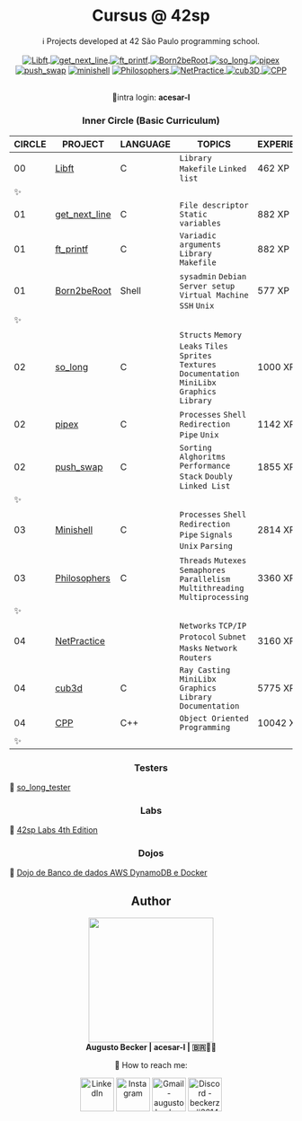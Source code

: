 <h1 align="center"> Cursus @ 42sp </h1>

<p align="center" >ℹ️ Projects developed at 42 São Paulo programming school.</p>

<div align="center" style="display: inline_block">
<a href="https://github.com/augustobecker/Libft" target="_blank"> <img align="center" alt="Libft" src="https://user-images.githubusercontent.com/81205527/149165832-9344c9e5-6075-4268-b276-26b60efc5733.png"> </a>
  <a href="https://github.com/augustobecker/get_next_line" target="_blank"><img align="center" alt="get_next_line" src="https://user-images.githubusercontent.com/81205527/149212588-45d60d10-2e78-46c5-bf0c-0dc247464ad5.png">  </a>
    <a href="https://github.com/augustobecker/ft_printf" target="_blank"><img align="center" alt="ft_printf" src="https://user-images.githubusercontent.com/81205527/157133425-69e61e0d-9051-4733-87cb-844319544a8b.png">  </a>
    <a href="https://github.com/augustobecker/Born2beRoot" target="_blank"><img align="center" alt="Born2beRoot" src="https://user-images.githubusercontent.com/81205527/172609635-7e885150-0014-4f7b-815d-45ab7bfc2b47.png"> </a>
    <a href="https://github.com/augustobecker/so_long" target="_blank"><img align="center" alt="so_long" src="https://user-images.githubusercontent.com/81205527/179134510-48689e9e-f8e4-4165-be40-2e0ec8f5d60d.png"> </a>
    <a href="https://github.com/augustobecker/pipex" target="_blank"><img align="center" alt="pipex" src="https://user-images.githubusercontent.com/81205527/185808394-0045a614-600a-443d-add8-736951453ce3.png"> </a>
<a href="https://github.com/augustobecker/push_swap" target="_blank"><img align="center" alt="push_swap" src="https://user-images.githubusercontent.com/81205527/191116700-f59a18fd-e7f5-4c76-8f41-74a68d1ba32b.png"></a>
 <a href="https://github.com/augustobecker/Minishell" target="_blank"><img align="center" alt="minishell" src="https://user-images.githubusercontent.com/81205527/206884965-cfe1b09f-0c6c-4a9d-b252-a9fffb78dfef.png"></a>
   <a href="https://github.com/augustobecker/Philosophers" target="_blank"><img align="center" alt="Philosophers" src="https://user-images.githubusercontent.com/81205527/210457725-477080a7-1a97-4968-9621-35c3e747c22b.png"> </a>
    <a href="https://github.com/augustobecker/NetPractice" target="_blank"><img align="center" alt="NetPractice" src="https://user-images.githubusercontent.com/81205527/213839641-716b2231-992b-4dcb-aab7-90ec844fa1d3.png"> </a>
     <a href="https://github.com/augustobecker/cub3D" target="_blank"><img align="center" alt="cub3D" src="https://github.com/augustobecker/augustobecker/assets/81205527/e806c5ec-8dde-48d8-9ef3-4ea491a30ce7"> </a>
     <a href="https://github.com/augustobecker/CPP" target="_blank"><img align="center" alt="CPP" src="https://github.com/augustobecker/augustobecker/assets/81205527/4ed9a296-a963-4002-8a0a-3a9c3b12c1fc"> </a>

 
</br>:bookmark:intra login: **acesar-l**
</div>

<h3 align="center"> Inner Circle (Basic Curriculum)</h3>

| CIRCLE | PROJECT| LANGUAGE | TOPICS | EXPERIENCE | STATUS |
| ------ | -------| -------- | ------ | ---------- | ------ |
|00| <a href="https://github.com/augustobecker/Libft">Libft</a>| C | `Library` `Makefile` `Linked list`|  462 XP | 125% ✅ |
|✨  ||||||
|01| <a href="https://github.com/augustobecker/get_next_line">get_next_line </a>| C | `File descriptor` `Static variables`| 882 XP| 104% ✅ |
|01| <a href="https://github.com/augustobecker/ft_printf"> ft_printf </a> | C | `Variadic arguments` `Library` `Makefile`|  882 XP | 100% ✅ |
|01| <a href="https://github.com/augustobecker/Born2beRoot">Born2beRoot</a>| Shell | `sysadmin` `Debian` `Server setup` `Virtual Machine` `SSH` `Unix` | 577 XP    |110% ✅| |
|✨  ||||||
|02| <a href="https://github.com/augustobecker/SoLong">so_long</a>| C | `Structs` `Memory Leaks` `Tiles` `Sprites` `Textures` `Documentation`  `MiniLibx Graphics Library` |  1000 XP    |123% ✅| |
|02| <a href="https://github.com/augustobecker/pipex"> pipex</a> | C |  `Processes` `Shell Redirection`  `Pipe` `Unix` |  1142 XP    |115% ✅| |
|02| <a href="https://github.com/augustobecker/push_swap"> push_swap</a> | C | `Sorting Alghoritms` `Performance` `Stack` `Doubly Linked List` |  1855 XP    | 84% ✅| |
|✨  ||||||
|03| <a href="https://github.com/augustobecker/minishell">Minishell</a>| C | `Processes` `Shell Redirection` `Pipe` `Signals` `Unix` `Parsing` | 2814 XP    |100% ✅| |
|03| <a href="https://github.com/augustobecker/Philosophers">Philosophers</a> | C | `Threads`  `Mutexes` `Semaphores` `Parallelism` `Multithreading` `Multiprocessing` |  3360 XP    |121% ✅| |
|✨  ||||||
|04| <a href="https://github.com/augustobecker/NetPractice"> NetPractice| | `Networks` `TCP/IP Protocol` `Subnet Masks` `Network Routers`|  3160 XP    |100% ✅| |
|04| <a href="https://github.com/augustobecker/cub3d"> cub3d| C | `Ray Casting` `MiniLibx Graphics Library` `Documentation` |  5775 XP    |101% ✅| |
|04| <a href="https://github.com/augustobecker/CPP">CPP</a> | C++ | `Object Oriented Programming` |  10042 XP    |✅| |
|✨  ||||||

<h3 align="center"> Testers </h3>

:small_blue_diamond: <a href="https://github.com/augustobecker/SoLongTester">so_long_tester</a>

<h3 align="center"> Labs </h3>

:small_blue_diamond: <a href="https://github.com/augustobecker/42Labs">42sp Labs 4th Edition</a>

<h3 align="center"> Dojos </h3>

:small_blue_diamond: <a href="https://github.com/augustobecker/dojos/tree/main/Banco%20de%20Dados%20AWS%20DynamoDB%20e%20Docker">Dojo de Banco de dados AWS DynamoDB e Docker</a>

<h2  align="center">Author</h2>
<div align="center">
	<div>
	<img height="222em" src="https://user-images.githubusercontent.com/81205527/174709160-f4bc029d-b667-469b-b2a7-4e036f1c5349.png">
	</div>
	<div>
		<strong> Augusto Becker | acesar-l | 🇧🇷👨‍🚀</strong>
	
:wave: How to reach me:
    	</div> 
    	<div>
  	<a href="https://www.linkedin.com/in/augusto-becker/" target="_blank"><img align="center" alt="LinkedIn" height="60" src="https://user-images.githubusercontent.com/81205527/157161849-01a9df02-bf32-45be-add4-122bc40b48cf.png"></a>
	<a href="https://www.instagram.com/augusto.becker/" target="_blank"><img align="center" alt="Instagram" height="60" src="https://user-images.githubusercontent.com/81205527/157161841-19ec3ab2-2c8f-4ec0-8b9d-3cd885256098.png"></a>
	<a href = "mailto:augustobecker.dev@gmail.com"> <img align="center" alt="Gmail - augustobecker.dev@gmail.com" height="60" src="https://user-images.githubusercontent.com/81205527/157161831-eb9dffee-404b-4ffe-b0af-34671219f7fb.png"></a>
	<a href="https://discord.gg/3kxYkBRxUy" target="_blank"><img align="center" alt="Discord - beckerzz#3614" height="60" src="https://user-images.githubusercontent.com/81205527/157161820-de88dc63-61a3-4c9f-9445-07ac98bf0bc2.png"></a>
	</div>
</div>
